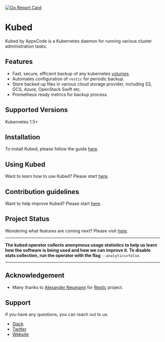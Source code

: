 [![Go Report Card](https://goreportcard.com/badge/github.com/appscode/kubed)](https://goreportcard.com/report/github.com/appscode/kubed)

# Kubed
 Kubed by AppsCode is a Kubernetes daemon for running various cluster administration tasks.

## Features
 - Fast, secure, efficient backup of any kubernetes [volumes](https://kubernetes.io/docs/concepts/storage/volumes/).
 - Automates configuration of `restic` for periodic backup.
 - Store backed up files in various cloud storage provider, including S3, GCS, Azure, OpenStack Swift etc.
 - Prometheus ready metrics for backup process.

## Supported Versions
Kubernetes 1.5+

## Installation
To install Kubed, please follow the guide [here](/docs/install.md).

## Using Kubed
Want to learn how to use Kubed? Please start [here](/docs/tutorial.md).

## Contribution guidelines
Want to help improve Kubed? Please start [here](/CONTRIBUTING.md).

## Project Status
Wondering what features are coming next? Please visit [here](/ROADMAP.md).

---

**The kubed operator collects anonymous usage statistics to help us learn how the software is being used and how we can improve it. To disable stats collection, run the operator with the flag** `--analytics=false`.

---

## Acknowledgement
 - Many thanks to [Alexander Neumann](https://github.com/fd0) for [Restic](https://github.com/restic/restic) project.

## Support
If you have any questions, you can reach out to us.
* [Slack](https://slack.appscode.com)
* [Twitter](https://twitter.com/AppsCodeHQ)
* [Website](https://appscode.com)
